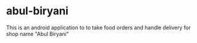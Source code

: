 # abul-biryani
This is an android application to to take food orders and handle delivery for shop name "Abul Biryani"
